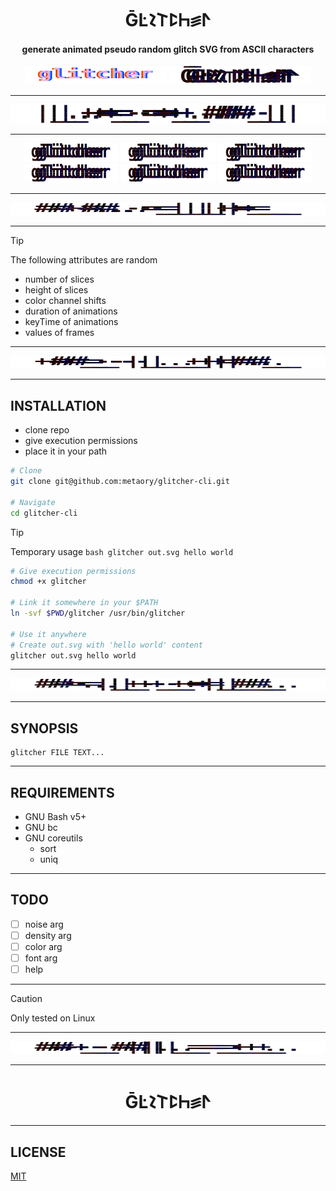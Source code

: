<div align="center">
  <h1>ḠĿ𐪌𐌕ꛕ𖩘꠵ⵤ</h1>
  <h4>generate animated pseudo random glitch SVG from ASCII characters</h4>
  <img src=".github/assets/glitcher.svg" width="45%" height="30" />
  <img src=".github/assets/logo.svg" width="45%" height="30" />
</div>

---

<div align="center">
    <img src=".github/assets/line_1.svg" width="100%" height="30"/>
</div>

---

<div align="center">
  <img src=".github/assets/demo_1.svg" width="30%" height="30" />
  <img src=".github/assets/demo_2.svg" width="30%" height="30" />
  <img src=".github/assets/demo_3.svg" width="30%" height="30" />
  <img src=".github/assets/demo_4.svg" width="30%" height="30" />
  <img src=".github/assets/demo_5.svg" width="30%" height="30" />
  <img src=".github/assets/demo_6.svg" width="30%" height="30" />
</div>

---

<div align="center">
  <img src=".github/assets/line_2.svg" width="100%" height="20"/>
</div>

---

> [!TIP]
> The following attributes are random
>
> - number of slices
> - height of slices
> - color channel shifts
> - duration of animations
> - keyTime of animations
> - values of frames

---

<div align="center">
  <img src=".github/assets/line_3.svg" width="100%" height="20"/>
</div>

---

INSTALLATION
------------

- clone repo
- give execution permissions
- place it in your path

```sh
# Clone
git clone git@github.com:metaory/glitcher-cli.git

# Navigate
cd glitcher-cli
```

> [!TIP]
> Temporary usage
> `bash glitcher out.svg hello world`

```sh
# Give execution permissions
chmod +x glitcher

# Link it somewhere in your $PATH
ln -svf $PWD/glitcher /usr/bin/glitcher

# Use it anywhere
# Create out.svg with 'hello world' content
glitcher out.svg hello world
```

---

<div align="center">
  <img src=".github/assets/line_4.svg" width="100%" height="20"/>
</div>

---

SYNOPSIS
--------

	glitcher FILE TEXT...

---

REQUIREMENTS
------------

- GNU Bash v5+
- GNU bc
- GNU coreutils
  - sort
  - uniq

---

TODO
----

- [ ] noise arg
- [ ] density arg
- [ ] color arg
- [ ] font arg
- [ ] help

---

> [!CAUTION]
> Only tested on Linux

---

<div align="center">
  <img src=".github/assets/line_5.svg" width="100%" height="20"/>
</div>

---

<div align="center">
  <h1>ḠĿ𐪌𐌕ꛕ𖩘꠵ⵤ</h1>
</div>

---

LICENSE
-------

[MIT](LICENSE)
